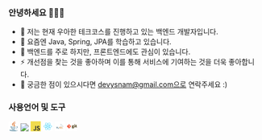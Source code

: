 ### 안녕하세요  🙇🏻‍♂️

- 🔭 저는 현재 우아한 테크코스를 진행하고 있는 백엔드 개발자입니다.
- 🌱 요즘엔 Java, Spring, JPA를 학습하고 있습니다.
- 🤔 백엔드를 주로 하지만, 프론트엔드에도 관심이 있습니다.
- ⚡ 개선점을 찾는 것을 좋아하며 이를 통해 서비스에 기여하는 것을 더욱 좋아합니다.
- 💬 궁금한 점이 있으시다면 devysnam@gmail.com으로 연락주세요 :)

### 사용언어 및 도구
<code><img height="20" src="https://raw.githubusercontent.com/github/explore/80688e429a7d4ef2fca1e82350fe8e3517d3494d/topics/java/java.png"></code>
<code><img height="20" src="https://dzone.com/storage/temp/12434118-spring-boot-logo.png"></code>
<code><img height="20" src="https://raw.githubusercontent.com/github/explore/80688e429a7d4ef2fca1e82350fe8e3517d3494d/topics/javascript/javascript.png"></code>
<code><img height="20" src="https://raw.githubusercontent.com/github/explore/80688e429a7d4ef2fca1e82350fe8e3517d3494d/topics/react/react.png"></code>
<code><img height="20" src="https://raw.githubusercontent.com/github/explore/80688e429a7d4ef2fca1e82350fe8e3517d3494d/topics/mysql/mysql.png"></code>
<code><img height="20" src="https://raw.githubusercontent.com/github/explore/80688e429a7d4ef2fca1e82350fe8e3517d3494d/topics/git/git.png"></code>
